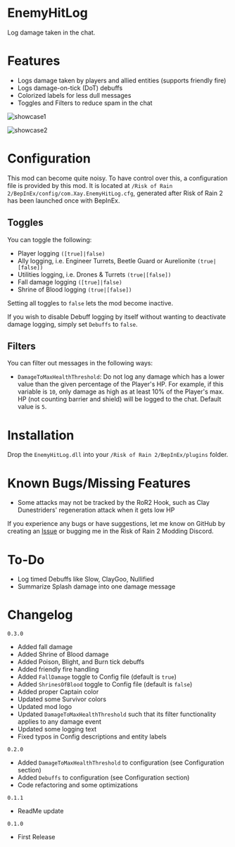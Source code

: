 # EnemyHitLog

Log damage taken in the chat.

# Features

- Logs damage taken by players and allied entities (supports friendly fire)
- Logs damage-on-tick (DoT) debuffs
- Colorized labels for less dull messages
- Toggles and Filters to reduce spam in the chat

![showcase1](https://i.imgur.com/qsieJix.png)

![showcase2](https://i.imgur.com/MMjDDNw.png)

# Configuration

This mod can become quite noisy. To have control over this, a configuration file is provided by this mod. It is located at `/Risk of Rain 2/BepInEx/config/com.Xay.EnemyHitLog.cfg`, generated after Risk of Rain 2 has been launched once with BepInEx. 

## Toggles

You can toggle the following:

- Player logging `([true]|false)`
- Ally logging, i.e. Engineer Turrets, Beetle Guard or Aurelionite `(true|[false])`
- Utilities logging, i.e. Drones & Turrets `(true|[false])`
- Fall damage logging `([true]|false)`
- Shrine of Blood logging `(true|[false])`

Setting all toggles to `false` lets the mod become inactive.

If you wish to disable Debuff logging by itself without wanting to deactivate damage logging, simply set `Debuffs` to `false`.

## Filters

You can filter out messages in the following ways:

- `DamageToMaxHealthThreshold`: Do not log any damage which has a lower value than the given percentage of the Player's HP. For example, if this variable is `10`, only damage as high as at least 10% of the Player's max. HP (not counting barrier and shield) will be logged to the chat. Default value is `5`.

# Installation

Drop the `EnemyHitLog.dll` into your `/Risk of Rain 2/BepInEx/plugins` folder.

# Known Bugs/Missing Features

- Some attacks may not be tracked by the RoR2 Hook, such as Clay Dunestriders' regeneration attack when it gets low HP

If you experience any bugs or have suggestions, let me know on GitHub by creating an [Issue](https://github.com/xayfuu/EnemyHitLog/issues) or bugging me in the Risk of Rain 2 Modding Discord. 

# To-Do

- Log timed Debuffs like Slow, ClayGoo, Nullified
- Summarize Splash damage into one damage message

# Changelog

`0.3.0`

- Added fall damage
- Added Shrine of Blood damage
- Added Poison, Blight, and Burn tick debuffs
- Added friendly fire handling
- Added `FallDamage` toggle to Config file (default is `true`)
- Added `ShrinesOfBlood` toggle to Config file (default is `false`)
- Added proper Captain color
- Updated some Survivor colors
- Updated mod logo
- Updated `DamageToMaxHealthThreshold` such that its filter functionality applies to any damage event
- Updated some logging text
- Fixed typos in Config descriptions and entity labels

`0.2.0`
- Added `DamageToMaxHealthThreshold` to configuration (see Configuration section)
- Added `Debuffs` to configuration (see Configuration section)
- Code refactoring and some optimizations

`0.1.1`
- ReadMe update

`0.1.0`
- First Release
